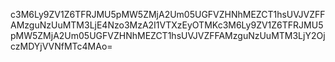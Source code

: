 c3M6Ly9ZV1Z6TFRJMU5pMW5ZMjA2Um05UGFVZHNhMEZCT1hsUVJVZFFAMzguNzUuMTM3LjE4Nzo3MzA2I1VTXzEyOTMKc3M6Ly9ZV1Z6TFRJMU5pMW5ZMjA2Um05UGFVZHNhMEZCT1hsUVJVZFFAMzguNzUuMTM3LjY2OjczMDYjVVNfMTc4MAo=

